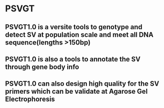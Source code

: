 # PSVGT
## PSVGT1.0 is a versite tools to genotype and detect SV at population scale and meet all DNA sequence(lengths >150bp)
## PSVGT1.0 is also a tools to annotate the SV through gene body info 
## PSVGT1.0 can also design high quality for the SV primers which can be validate at Agarose Gel Electrophoresis
